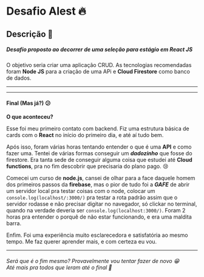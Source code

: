 # Desafio Alest 🔥

## Descrição 📝

##### Desafio proposto ao decorrer de uma seleção para estágio em React JS

O objetivo seria criar uma aplicação CRUD. As tecnologias recomendadas foram **Node JS** para a criação de uma APi e **Cloud Firestore** como banco de dados.

---

---

#### Final (Mas já?) 😕

**O que aconteceu?**

Esse foi meu primeiro contato com backend. Fiz uma estrutura básica de cards com o **React** no início do primeiro dia, e até aí tudo bem.

Após isso, foram várias horas tentando entender o que é uma **API** e como fazer uma. Tentei de várias formas conseguir um **_dadozinho_** que fosse do firestore. Era tanta sede de conseguir alguma coisa que estudei até **Cloud functions**, pra no fim descobrir que precisaria do plano pago. 😢

Comecei um curso de **node.js**, cansei de olhar para a face daquele homem dos primeiros passos da **firebase**, mas o pior de tudo foi a **_GAFE_** de abrir um servidor local pra testar coisas com o node, colocar um `console.log(localhost/:3000/)` pra testar a rota padrão assim que o servidor rodasse e não precisar digitar no navegador, só clickar no terminal, quando na verdade deveria ser `console.log(localhost:3000/)`. Foram 2 horas pra entender o porquê de não estar funcionando, e era uma maldita barra.

Enfim. Foi uma experiência muito esclarecedora e satisfatória ao mesmo tempo. Me faz querer aprender mais, e com certeza eu vou.

---

###### Será que é o fim mesmo? Provavelmente vou tentar fazer de novo 😁<br>Até mais pra todos que leram até o final 👋
